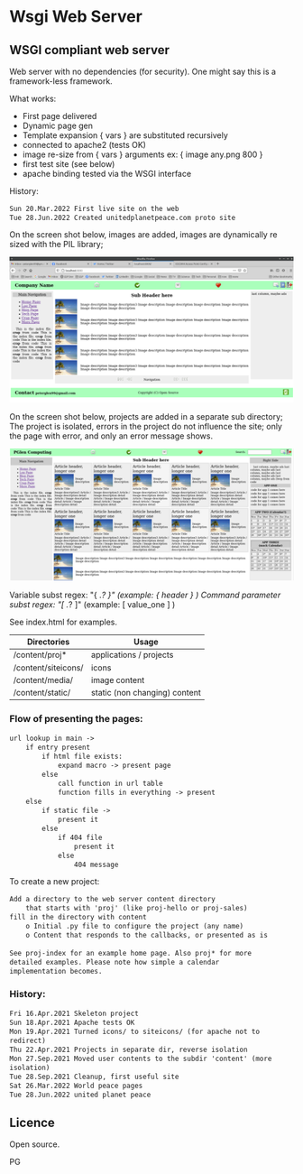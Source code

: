 # Wsgi Web Server

## WSGI compliant web server

 Web server with no dependencies (for security). One might say this is a framework-less framework.

 What works:

   * First page delivered
   * Dynamic page gen
   * Template expansion { vars } are substituted recursively
   * connected to apache2 (tests OK)
   * image re-size from { vars } arguments ex: { image any.png 800 }
   * first test site (see below)
   * apache binding tested via the WSGI interface

 History:

    Sun 20.Mar.2022 First live site on the web
    Tue 28.Jun.2022 Created unitedplanetpeace.com proto site

 On the screen shot below, images are added, images are dynamically re sized with the PIL
 library;

  ![screen shot of image processing](content/siteicons/next_step.png)

 On the screen shot below, projects are added in a separate sub directory;
 The project is isolated, errors in the project do not influence the site;
 only the page with error, and only an error message shows.

  ![screen shot of project and tiles processing](content/siteicons/tiles.png)

  Variable subst regex: "{ .*? }"  (example: { header } )
  Command parameter subst regex: "\[ .*? \]"  (example: [ value_one ] )

  See index.html for examples.

| Directories | Usage |
|  ------------|-------------|
|  /content/proj*      |  applications / projects |
|  /content/siteicons/ |  icons                   |
|  /content/media/     |  image content           |
|  /content/static/    |  static (non changing) content |

### Flow of presenting the pages:

    url lookup in main ->
        if entry present
            if html file exists:
                expand macro -> present page
            else
                call function in url table
                function fills in everything -> present
        else
            if static file ->
                present it
            else
                if 404 file
                    present it
                else
                    404 message

 To create a new project:

    Add a directory to the web server content directory
        that starts with 'proj' (like proj-hello or proj-sales)
    fill in the directory with content
        o Initial .py file to configure the project (any name)
        o Content that responds to the callbacks, or presented as is

    See proj-index for an example home page. Also proj* for more
    detailed examples. Please note how simple a calendar
    implementation becomes.

### History:

    Fri 16.Apr.2021 Skeleton project
    Sun 18.Apr.2021 Apache tests OK
    Mon 19.Apr.2021 Turned icons/ to siteicons/ (for apache not to redirect)
    Thu 22.Apr.2021 Projects in separate dir, reverse isolation
    Mon 27.Sep.2021 Moved user contents to the subdir 'content' (more isolation)
    Tue 28.Sep.2021 Cleanup, first useful site
    Sat 26.Mar.2022 World peace pages
    Tue 28.Jun.2022 united planet peace

## Licence

 Open source.

 PG